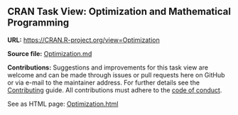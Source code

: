 ## CRAN Task View: Optimization and Mathematical Programming

**URL:** <https://CRAN.R-project.org/view=Optimization>

**Source file:** [Optimization.md](Optimization.md)

**Contributions:** Suggestions and improvements for this task view are 
welcome and can be made through issues or pull requests here on GitHub 
or via e-mail to the maintainer address. For further details see the
[Contributing](https://github.com/cran-task-views/ctv/blob/main/Contributing.md)
guide. All contributions must adhere to the
[code of conduct](https://github.com/cran-task-views/ctv/blob/main/CodeOfConduct.md).

See as HTML page: [Optimization.html](http://htmlpreview.github.io/?https://github.com/hwborchers/ctv-optimization/blob/master/Optimization.html)
